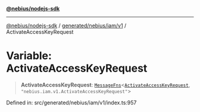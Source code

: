 [**@nebius/nodejs-sdk**](../../../../../README.md)

---

[@nebius/nodejs-sdk](../../../../../README.md) / [generated/nebius/iam/v1](../README.md) / ActivateAccessKeyRequest

# Variable: ActivateAccessKeyRequest

> **ActivateAccessKeyRequest**: [`MessageFns`](../../../../../runtime/protos/core/interfaces/MessageFns.md)\<[`ActivateAccessKeyRequest`](../interfaces/ActivateAccessKeyRequest.md), `"nebius.iam.v1.ActivateAccessKeyRequest"`\>

Defined in: src/generated/nebius/iam/v1/index.ts:957
